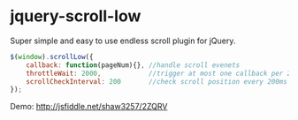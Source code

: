 jquery-scroll-low
======================

Super simple and easy to use endless scroll plugin for jQuery.

```javascript
$(window).scrollLow({
    callback: function(pageNum){}, //handle scroll evenets
    throttleWait: 2000,            //trigger at most one callback per 2s
    scrollCheckInterval: 200       //check scroll position every 200ms
});
```

Demo:
http://jsfiddle.net/shaw3257/2ZQRV
